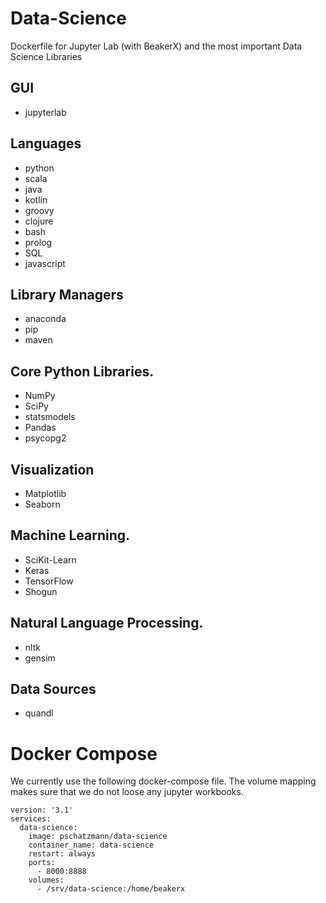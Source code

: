 # Data-Science
Dockerfile for Jupyter Lab (with BeakerX) and the most important Data Science Libraries 

##  GUI
- jupyterlab

##  Languages
- python 
- scala 
- java 
- kotlin
- groovy
- clojure
- bash
- prolog
- SQL
- javascript

## Library Managers
- anaconda
- pip
- maven

## Core Python Libraries.
- NumPy
- SciPy
- statsmodels
- Pandas
- psycopg2

## Visualization
- Matplotlib
- Seaborn

## Machine Learning.
- SciKit-Learn
- Keras
- TensorFlow
- Shogun

## Natural Language Processing.
- nltk
- gensim

## Data Sources
- quandl


# Docker Compose
We currently use the following docker-compose file.
The volume mapping makes sure that we do not loose any jupyter workbooks.

	version: '3.1'
	services:
	  data-science:
		image: pschatzmann/data-science
		container_name: data-science
		restart: always
		ports:
		  - 8000:8888
		volumes:
		  - /srv/data-science:/home/beakerx
